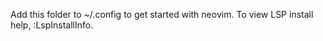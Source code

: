 Add this folder to ~/.config to get started with neovim.
To view LSP install help, :LspInstallInfo.
